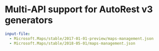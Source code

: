 # Multi-API support for AutoRest v3 generators

``` yaml $(enable-multi-api)
input-file:
  - Microsoft.Maps/stable/2017-01-01-preview/maps-management.json
  - Microsoft.Maps/stable/2018-05-01/maps-management.json
```
